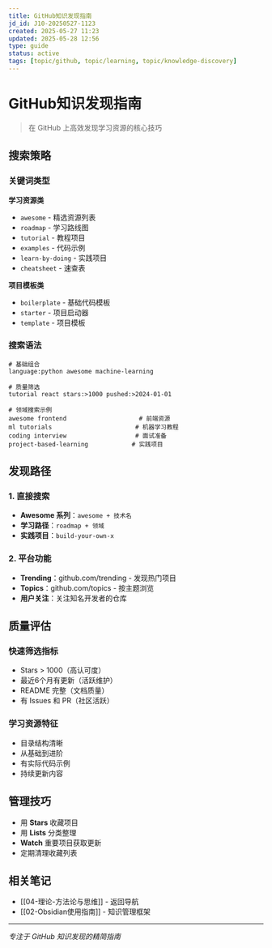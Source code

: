 ```yaml
---
title: GitHub知识发现指南
jd_id: J10-20250527-1123
created: 2025-05-27 11:23
updated: 2025-05-28 12:56
type: guide
status: active
tags: [topic/github, topic/learning, topic/knowledge-discovery]
---
```


# GitHub知识发现指南

> 在 GitHub 上高效发现学习资源的核心技巧

## 搜索策略

### 关键词类型
**学习资源类**
- `awesome` - 精选资源列表
- `roadmap` - 学习路线图
- `tutorial` - 教程项目
- `examples` - 代码示例
- `learn-by-doing` - 实践项目
- `cheatsheet` - 速查表

**项目模板类**
- `boilerplate` - 基础代码模板
- `starter` - 项目启动器
- `template` - 项目模板

### 搜索语法
```
# 基础组合
language:python awesome machine-learning

# 质量筛选
tutorial react stars:>1000 pushed:>2024-01-01

# 领域搜索示例
awesome frontend                    # 前端资源
ml tutorials                       # 机器学习教程
coding interview                   # 面试准备
project-based-learning            # 实践项目
```

## 发现路径

### 1. 直接搜索
- **Awesome 系列**：`awesome + 技术名`
- **学习路径**：`roadmap + 领域`
- **实践项目**：`build-your-own-x`

### 2. 平台功能
- **Trending**：github.com/trending - 发现热门项目
- **Topics**：github.com/topics - 按主题浏览
- **用户关注**：关注知名开发者的仓库

## 质量评估

### 快速筛选指标
- Stars > 1000（高认可度）
- 最近6个月有更新（活跃维护）
- README 完整（文档质量）
- 有 Issues 和 PR（社区活跃）

### 学习资源特征
- 目录结构清晰
- 从基础到进阶
- 有实际代码示例
- 持续更新内容

## 管理技巧

- 用 **Stars** 收藏项目
- 用 **Lists** 分类整理
- **Watch** 重要项目获取更新
- 定期清理收藏列表

## 相关笔记

- [[04-理论-方法论与思维]] - 返回导航
- [[02-Obsidian使用指南]] - 知识管理框架

---
*专注于 GitHub 知识发现的精简指南* 